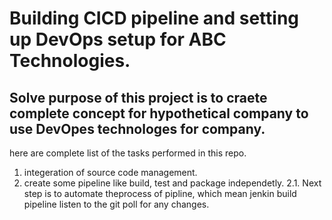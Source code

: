 # Building CICD pipeline and setting up DevOps setup for ABC Technologies. 
## Solve purpose of this project is to craete complete concept for hypothetical company to use DevOpes technologes for company.
here are complete list of the tasks performed in this repo.
1. integeration of  source code management. 
2. create some pipeline like build, test and package independetly. 
    2.1. Next step is to automate theprocess of pipline, which mean jenkin build pipeline listen to the git poll for any changes.
     
